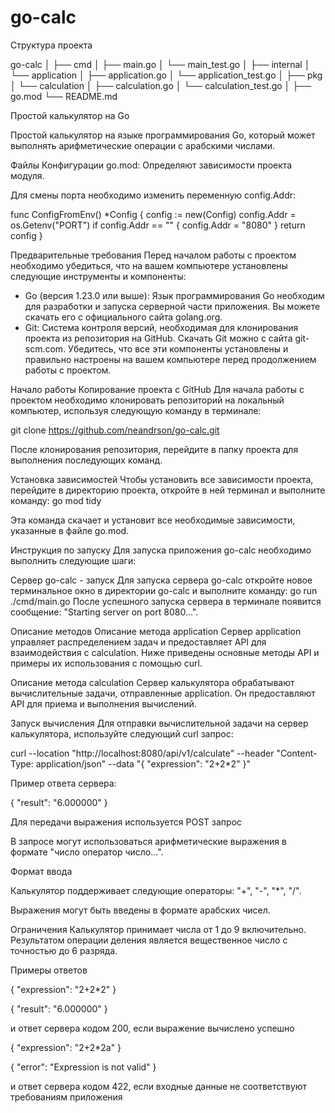 
# go-calc

Структура проекта

go-calc
│
├── cmd
│ ├── main.go
│ └── main_test.go
│
├── internal
│ └── application
│    ├── application.go
│    └── application_test.go
│
├── pkg
│ └── calculation
│    ├── calculation.go
│    └── calculation_test.go
│
├── go.mod
└── README.md

Простой калькулятор на Go

Простой калькулятор на языке программирования Go, который может выполнять арифметические операции с арабскими числами.

Файлы Конфигурации
go.mod: Определяют зависимости проекта модуля.

Для смены порта необходимо изменить переменную config.Addr:

func ConfigFromEnv() *Config {
	config := new(Config)
	config.Addr = os.Getenv("PORT")
	if config.Addr == "" {
		config.Addr = "8080"
	}
	return config
}

Предварительные требования
Перед началом работы с проектом необходимо убедиться, что на вашем компьютере установлены следующие инструменты и компоненты:

- Go (версия 1.23.0 или выше): Язык программирования Go необходим для разработки и запуска серверной части приложения. Вы можете скачать его с официального сайта golang.org.
- Git: Система контроля версий, необходимая для клонирования проекта из репозитория на GitHub. Скачать Git можно с сайта git-scm.com.
Убедитесь, что все эти компоненты установлены и правильно настроены на вашем компьютере перед продолжением работы с проектом.

Начало работы
Копирование проекта с GitHub
Для начала работы с проектом необходимо клонировать репозиторий на локальный компьютер, используя следующую команду в терминале:

git clone https://github.com/neandrson/go-calc.git

После клонирования репозитория, перейдите в папку проекта для выполнения последующих команд.

Установка зависимостей
Чтобы установить все зависимости проекта, перейдите в директорию проекта, откройте в ней терминал и выполните команду: go mod tidy

Эта команда скачает и установит все необходимые зависимости, указанные в файле go.mod.

Инструкция по запуску
Для запуска приложения go-calc необходимо выполнить следующие шаги:

Сервер go-calc - запуск
Для запуска сервера go-calc откройте новое терминальное окно в директории go-calc и выполните команду: go run ./cmd/main.go
После успешного запуска сервера в терминале появится сообщение: "Starting server on port 8080...".

Описание методов
Описание метода application
Сервер application управляет распределением задач и предоставляет API для взаимодействия с calculation. Ниже приведены основные методы API и примеры их использования с помощью curl.

Описание метода calculation
Сервер калькулятора обрабатывают вычислительные задачи, отправленные application. Он предоставляют API для приема и выполнения вычислений.

Запуск вычисления
Для отправки вычислительной задачи на сервер калькулятора, используйте следующий curl запрос:

curl --location "http://localhost:8080/api/v1/calculate" --header "Content-Type: application/json" --data "{
    \"expression\": \"2+2*2\"
    }"

Пример ответа сервера:

{
    "result": "6.000000"
}

Для передачи выражения используется POST запрос

В запросе могут использоваться арифметические выражения в формате "число оператор число...".

Формат ввода

Калькулятор поддерживает следующие операторы: "+", "-", "*", "/".

Выражения могут быть введены в формате арабских чисел.

Ограничения
Калькулятор принимает числа от 1 до 9 включительно.
Результатом операции деления является вещественное число с точностью до 6 разряда.

Примеры ответов

{
    "expression": "2+2*2"
}

{
    "result": "6.000000"
}

и ответ сервера кодом 200, если выражение вычислено успешно

{
    "expression": "2+2*2a"
}

{
    "error": "Expression is not valid"
}

и ответ сервера кодом 422, если входные данные не соответствуют требованиям приложения
